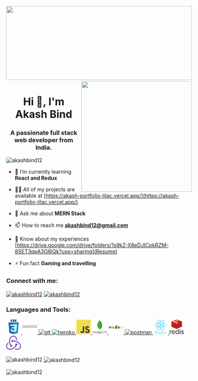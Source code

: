 <img src="https://user-images.githubusercontent.com/97519781/165378050-f81bf1f6-2be1-4a04-a11d-314a7628e58f.png"  width="100%" height="200" />
<img src ="https://camo.githubusercontent.com/b40aa6e0a49e00065a11b3773f9f4d7098be2fed4da538a0a32abb74992a7869/68747470733a2f2f726973686176616e616e642e6769746875622e696f2f7374617469632f696d616765732f6772656574696e67732e676966" align="right" width="300" height="300" />



<h1 align="center">Hi 👋, I'm Akash Bind</h1>
<!-- <img src ="https://c.tenor.com/RIqgagpV8NwAAAAC/akash-network-decloud.gif" align="right" width="200" height="200" /> -->
<h3 align="center">A passionate full stack web developer from India.</h3>

<p align="left"> <img src="https://komarev.com/ghpvc/?username=akashbind12&label=Profile%20views&color=0e75b6&style=flat" alt="akashbind12" /> </p>

- 🌱 I’m currently learning **React and Redux**

- 👨‍💻 All of my projects are available at [https://akash-portfolio-lilac.vercel.app/](https://akash-portfolio-lilac.vercel.app/)

- 💬 Ask me about **MERN Stack**

- 📫 How to reach me **akashbind12@gmail.com**

- 📄 Know about my experiences [https://drive.google.com/drive/folders/1s9kZ-X8eDJICpkRZM-8SET3qpA3Gl6Qk?usp=sharing](Resume)

- ⚡ Fun fact **Gaming and travelling**

<!-- <div text-align = "right" border="1px solid red">
  <img src ="https://codersboot.com/wp-content/uploads/2022/01/39998-web-development.gif" align="right"   width="250" height="250" />
</div> -->

<h3 align="left">Connect with me:</h3>
<p align="left">
<a href="https://linkedin.com/in/akashbind12" target="blank"><img align="center" src="https://raw.githubusercontent.com/rahuldkjain/github-profile-readme-generator/master/src/images/icons/Social/linked-in-alt.svg" alt="akashbind12" height="30" width="40" /></a>
<a href="https://instagram.com/akashbind12" target="blank"><img align="center" src="https://raw.githubusercontent.com/rahuldkjain/github-profile-readme-generator/master/src/images/icons/Social/instagram.svg" alt="akashbind12" height="30" width="40" /></a>
</p>

<h3 align="left">Languages and Tools:</h3>
<p align="left"> <a href="https://www.w3schools.com/css/" target="_blank" rel="noreferrer"> <img src="https://raw.githubusercontent.com/devicons/devicon/master/icons/css3/css3-original-wordmark.svg" alt="css3" width="40" height="40"/> </a> <a href="https://expressjs.com" target="_blank" rel="noreferrer"> <img src="https://raw.githubusercontent.com/devicons/devicon/master/icons/express/express-original-wordmark.svg" alt="express" width="40" height="40"/> </a> <a href="https://git-scm.com/" target="_blank" rel="noreferrer"> <img src="https://www.vectorlogo.zone/logos/git-scm/git-scm-icon.svg" alt="git" width="40" height="40"/> </a> <a href="https://heroku.com" target="_blank" rel="noreferrer"> <img src="https://www.vectorlogo.zone/logos/heroku/heroku-icon.svg" alt="heroku" width="40" height="40"/> </a> <a href="https://developer.mozilla.org/en-US/docs/Web/JavaScript" target="_blank" rel="noreferrer"> <img src="https://raw.githubusercontent.com/devicons/devicon/master/icons/javascript/javascript-original.svg" alt="javascript" width="40" height="40"/> </a> <a href="https://www.mongodb.com/" target="_blank" rel="noreferrer"> <img src="https://raw.githubusercontent.com/devicons/devicon/master/icons/mongodb/mongodb-original-wordmark.svg" alt="mongodb" width="40" height="40"/> </a> <a href="https://nodejs.org" target="_blank" rel="noreferrer"> <img src="https://raw.githubusercontent.com/devicons/devicon/master/icons/nodejs/nodejs-original-wordmark.svg" alt="nodejs" width="40" height="40"/> </a> <a href="https://postman.com" target="_blank" rel="noreferrer"> <img src="https://www.vectorlogo.zone/logos/getpostman/getpostman-icon.svg" alt="postman" width="40" height="40"/> </a> <a href="https://reactjs.org/" target="_blank" rel="noreferrer"> <img src="https://raw.githubusercontent.com/devicons/devicon/master/icons/react/react-original-wordmark.svg" alt="react" width="40" height="40"/> </a> <a href="https://redis.io" target="_blank" rel="noreferrer"> <img src="https://raw.githubusercontent.com/devicons/devicon/master/icons/redis/redis-original-wordmark.svg" alt="redis" width="40" height="40"/> </a> <a href="https://redux.js.org" target="_blank" rel="noreferrer"> <img src="https://raw.githubusercontent.com/devicons/devicon/master/icons/redux/redux-original.svg" alt="redux" width="40" height="40"/> </a> </p>

<p><img align="left" src="https://github-readme-stats.vercel.app/api/top-langs?username=akashbind12&show_icons=true&locale=en&layout=compact" alt="akashbind12" /></p>

<p>&nbsp;<img align="center" src="https://github-readme-stats.vercel.app/api?username=akashbind12&show_icons=true&locale=en" alt="akashbind12" /></p>

<p><img align="center" src="https://github-readme-streak-stats.herokuapp.com/?user=akashbind12&" alt="akashbind12" /></p>

